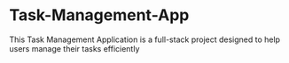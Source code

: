 # Task-Management-App
This Task Management Application is a full-stack project designed to help users manage their tasks efficiently
